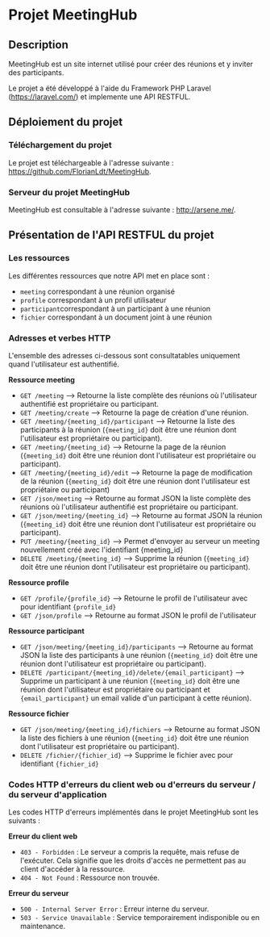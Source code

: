 # Projet MeetingHub

## Description

MeetingHub est un site internet utilisé pour créer des réunions et y inviter des participants.

Le projet a été développé à l'aide du Framework PHP Laravel (https://laravel.com/) et implemente une API RESTFUL. 

## Déploiement du projet

### Téléchargement du projet 

Le projet est téléchargeable à l'adresse suivante : https://github.com/FlorianLdt/MeetingHub.

### Serveur du projet MeetingHub

MeetingHub est consultable à l'adresse suivante : http://arsene.me/.

## Présentation de l'API RESTFUL du projet

### Les ressources

Les différentes ressources que notre API met en place sont :

* `meeting` correspondant à une réunion organisé 
* `profile` correspondant à un profil utilisateur
* `participant`correspondant à un participant à une réunion
* `fichier` correspondant à un document joint à une réunion

### Adresses et verbes HTTP

L'ensemble des adresses ci-dessous sont consultatables uniquement quand l'utilisateur est authentifié.

**Ressource meeting**

* `GET /meeting` --> Retourne la liste complète des réunions où l'utilisateur authentifié est propriétaire ou participant.
* `GET /meeting/create` --> Retourne la page de création d'une réunion.
* `GET /meeting/{meeting_id}/participant` --> Retourne la liste des participants à la réunion (`{meeting_id}` doit être une réunion dont l'utilisateur est propriétaire ou participant).
* `GET /meeting/{meeting_id}` --> Retourne la page de la réunion (`{meeting_id}` doit être une réunion dont l'utilisateur est propriétaire ou participant).
* `GET /meeting/{meeting_id}/edit` --> Retourne la page de modification de la réunion (`{meeting_id}` doit être une réunion dont l'utilisateur est propriétaire ou participant)
* `GET /json/meeting` --> Retourne au format JSON la liste complète des réunions où l'utilisateur authentifié est propriétaire ou participant. 
* `GET /json/meeting/{meeting_id}` --> Retourne au format JSON la réunion (`{meeting_id}` doit être une réunion dont l'utilisateur est propriétaire ou participant).
* `PUT /meeting/{meeting_id}` --> Permet d'envoyer au serveur un meeting nouvellement créé avec l'identifiant {meeting_id}
* `DELETE /meeting/{meeting_id}` --> Supprime la réunion (`{meeting_id}` doit être une réunion dont l'utilisateur est propriétaire ou participant).

**Ressource profile**

* `GET /profile/{profile_id}` --> Retourne le profil de l'utilisateur avec pour identifiant `{profile_id}`
* `GET /json/profile` --> Retourne au format JSON le profil de l'utilisateur

**Ressource participant**

* `GET /json/meeting/{meeting_id}/participants` --> Retourne au format JSON la liste des participants à une réunion (`{meeting_id}` doit être une réunion dont l'utilisateur est propriétaire ou participant).
* `DELETE /participant/{meeting_id}/delete/{email_participant}` --> Supprime un participant à une réunion (`{meeting_id}` doit être une réunion dont l'utilisateur est propriétaire ou participant et `{email_participant}` un email valide d'un participant à cette réunion).

**Ressource fichier**

* `GET /json/meeting/{meeting_id}/fichiers` --> Retourne au format JSON la liste des fichiers à une réunion (`{meeting_id}` doit être une réunion dont l'utilisateur est propriétaire ou participant).
* `DELETE /fichier/{fichier_id}` --> Supprime le fichier avec pour identifiant `{fichier_id}`

### Codes HTTP d'erreurs du client web ou d'erreurs du serveur / du serveur d'application

Les codes HTTP d'erreurs implémentés dans le projet MeetingHub sont les suivants :

**Erreur du client web**
* `403 - Forbidden` : Le serveur a compris la requête, mais refuse de l'exécuter. Cela signifie que les droits d'accès ne permettent pas au client d'accéder à la ressource.
* `404 - Not Found` : Ressource non trouvée.

**Erreur du serveur**
* `500 - Internal Server Error` :	Erreur interne du serveur.
* `503 - Service Unavailable` : Service temporairement indisponible ou en maintenance.

